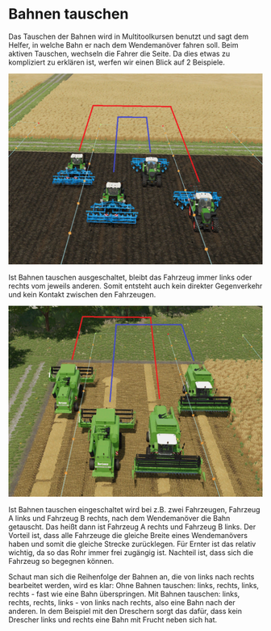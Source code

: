 # Bahnen tauschen


Das Tauschen der Bahnen wird in Multitoolkursen benutzt und sagt dem Helfer, in welche Bahn er nach dem Wendemanöver fahren soll.
Beim aktiven Tauschen, wechseln die Fahrer die Seite.
Da dies etwas zu kompliziert zu erklären ist, werfen wir einen Blick auf 2 Beispiele.


![Image](https://raw.githubusercontent.com/Jan2903/CourseplayHelp/refs/heads/main/translation_data/regularchange_0_0_1020_765.png)


Ist Bahnen tauschen ausgeschaltet, bleibt das Fahrzeug immer links oder rechts vom jeweils anderen.
Somit entsteht auch kein direkter Gegenverkehr und kein Kontakt zwischen den Fahrzeugen.


![Image](https://raw.githubusercontent.com/Jan2903/CourseplayHelp/refs/heads/main/translation_data/symetricchange_0_0_1020_765.png)


Ist Bahnen tauschen eingeschaltet wird bei z.B. zwei Fahrzeugen, Fahrzeug A links und Fahrzeug B rechts, nach dem Wendemanöver die Bahn getauscht.
Das heißt dann ist Fahrzeug A rechts und Fahrzeug B links.
Der Vorteil ist, dass alle Fahrzeuge die gleiche Breite eines Wendemanövers haben und somit die gleiche Strecke zurücklegen.
Für Ernter ist das relativ wichtig, da so das Rohr immer frei zugängig ist.
Nachteil ist, dass sich die Fahrzeug so begegnen können.

Schaut man sich die Reihenfolge der Bahnen an, die von links nach rechts bearbeitet werden, wird es klar:
Ohne Bahnen tauschen: links, rechts, links, rechts - fast wie eine Bahn überspringen.
Mit Bahnen tauschen: links, rechts, rechts, links - von links nach rechts, also eine Bahn nach der anderen.
In dem Beispiel mit den Dreschern sorgt das dafür, dass kein Drescher links und rechts eine Bahn mit Frucht neben sich hat.



